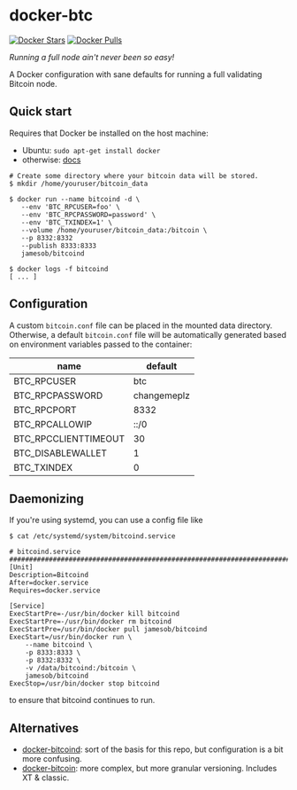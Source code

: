 
# docker-btc

[![Docker Stars](https://img.shields.io/docker/stars/jamesob/bitcoind.svg)](https://hub.docker.com/r/jamesob/bitcoind/)
[![Docker Pulls](https://img.shields.io/docker/pulls/jamesob/bitcoind.svg)](https://hub.docker.com/r/jamesob/bitcoind/)

*Running a full node ain't never been so easy!*

A Docker configuration with sane defaults for running a full validating
Bitcoin node.

## Quick start

Requires that Docker be installed on the host machine:
- Ubuntu: `sudo apt-get install docker`
- otherwise: [docs](https://docs.docker.com/engine/installation/)

```
# Create some directory where your bitcoin data will be stored.
$ mkdir /home/youruser/bitcoin_data

$ docker run --name bitcoind -d \
   --env 'BTC_RPCUSER=foo' \
   --env 'BTC_RPCPASSWORD=password' \
   --env 'BTC_TXINDEX=1' \
   --volume /home/youruser/bitcoin_data:/bitcoin \
   --p 8332:8332
   --publish 8333:8333
   jamesob/bitcoind

$ docker logs -f bitcoind
[ ... ]
```


## Configuration

A custom `bitcoin.conf` file can be placed in the mounted data directory.
Otherwise, a default `bitcoin.conf` file will be automatically generated based
on environment variables passed to the container:

| name | default |
| ---- | ------- |
| BTC_RPCUSER | btc |
| BTC_RPCPASSWORD | changemeplz |
| BTC_RPCPORT | 8332 |
| BTC_RPCALLOWIP | ::/0 |
| BTC_RPCCLIENTTIMEOUT | 30 |
| BTC_DISABLEWALLET | 1 |
| BTC_TXINDEX | 0 |


## Daemonizing

If you're using systemd, you can use a config file like

```
$ cat /etc/systemd/system/bitcoind.service

# bitcoind.service #######################################################################
[Unit]
Description=Bitcoind
After=docker.service
Requires=docker.service

[Service]
ExecStartPre=-/usr/bin/docker kill bitcoind
ExecStartPre=-/usr/bin/docker rm bitcoind
ExecStartPre=/usr/bin/docker pull jamesob/bitcoind
ExecStart=/usr/bin/docker run \
    --name bitcoind \
    -p 8333:8333 \
    -p 8332:8332 \
    -v /data/bitcoind:/bitcoin \
    jamesob/bitcoind
ExecStop=/usr/bin/docker stop bitcoind
```

to ensure that bitcoind continues to run.


## Alternatives

- [docker-bitcoind](https://github.com/kylemanna/docker-bitcoind): sort of the
  basis for this repo, but configuration is a bit more confusing.
- [docker-bitcoin](https://github.com/amacneil/docker-bitcoin): more complex, but
  more granular versioning. Includes XT & classic.
